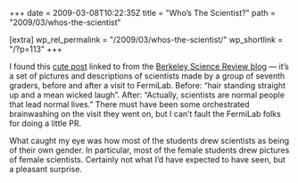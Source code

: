 +++
date = 2009-03-08T10:22:35Z
title = "Who’s The Scientist?"
path = "2009/03/whos-the-scientist"

[extra]
wp_rel_permalink = "/2009/03/whos-the-scientist/"
wp_shortlink = "/?p=113"
+++

I found this [cute post](http://ed.fnal.gov/projects/scientists/) linked to
from the
[Berkeley Science Review blog](http://sciencereview.dreamhosters.com/blog/) —
it’s a set of pictures and descriptions of scientists made by a group of
seventh graders, before and after a visit to FermiLab. Before: “hair standing
straight up and a mean wicked laugh”. After: “Actually, scientists are normal
people that lead normal lives.” There must have been some orchestrated
brainwashing on the visit they went on, but I can’t fault the FermiLab folks
for doing a little PR.

What caught my eye was how most of the students drew scientists as being of
their own gender. In particular, most of the female students drew pictures of
female scientists. Certainly not what I’d have expected to have seen, but a
pleasant surprise.
